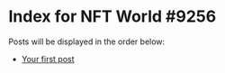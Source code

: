 # Index for NFT World #9256
Posts will be displayed in the order below:

- [Your first post](./001-first.md)

